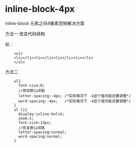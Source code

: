 # inline-block-4px
inline-block 元素之间4像素空隙解决方案

方法一 改变代码结构

如：
        
        <ul>
        <li></li><li></li><li></li><li></li>
        </ul>
        
方法二



        ul{
          font-size:0;
          //修改默认间隔
          letter-spacing:-4px; /*实际情况下 -4这个值可能还要调整*/
          word-spacing:-4px;   /*实际情况下 -4这个值可能还要调整*/   
        }
        ul li{
          display:inline-bolck;
          zoom:1;
          font-size:12px;
          //恢复默认间隔
          letter-spacing:normal;
          word-spacing:normal;
        }
